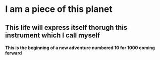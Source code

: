 # I am a piece of this planet
## This life will express itself thorugh this instrument which I call myself
#### This is the beginning of a new adventure numbered 10 for 1000 coming forward
